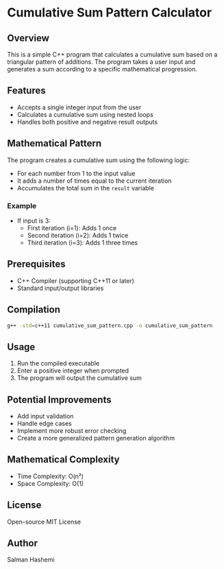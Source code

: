 # Cumulative Sum Pattern Calculator

## Overview
This is a simple C++ program that calculates a cumulative sum based on a triangular pattern of additions. The program takes a user input and generates a sum according to a specific mathematical progression.

## Features
- Accepts a single integer input from the user
- Calculates a cumulative sum using nested loops
- Handles both positive and negative result outputs

## Mathematical Pattern
The program creates a cumulative sum using the following logic:
- For each number from 1 to the input value
- It adds a number of times equal to the current iteration
- Accumulates the total sum in the `result` variable

### Example
- If input is 3:
  - First iteration (i=1): Adds 1 once
  - Second iteration (i=2): Adds 1 twice
  - Third iteration (i=3): Adds 1 three times

## Prerequisites
- C++ Compiler (supporting C++11 or later)
- Standard input/output libraries

## Compilation
```bash
g++ -std=c++11 cumulative_sum_pattern.cpp -o cumulative_sum_pattern
```

## Usage
1. Run the compiled executable
2. Enter a positive integer when prompted
3. The program will output the cumulative sum

## Potential Improvements
- Add input validation
- Handle edge cases
- Implement more robust error checking
- Create a more generalized pattern generation algorithm

## Mathematical Complexity
- Time Complexity: O(n²)
- Space Complexity: O(1)

## License
Open-source MIT License

## Author
Salman Hashemi
